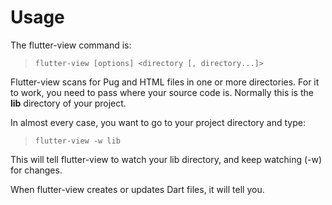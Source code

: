 # Usage

The flutter-view command is:

> `flutter-view [options] <directory [, directory...]>`

Flutter-view scans for Pug and HTML files in one or more directories. For it to work, you need to pass where your source code is. Normally this is the **lib** directory of your project. 

In almost every case, you want to go to your project directory and type:

> `flutter-view -w lib`

This will tell flutter-view to watch your lib directory, and keep watching \(-w\) for changes.

When flutter-view creates or updates Dart files, it will tell you.

